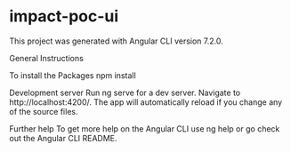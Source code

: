 # impact-poc-ui
This project was generated with Angular CLI version 7.2.0.

General Instructions

To install the Packages 
npm install

Development server
Run ng serve for a dev server. Navigate to http://localhost:4200/. The app will automatically reload if you change any of the source files.

Further help
To get more help on the Angular CLI use ng help or go check out the Angular CLI README.
